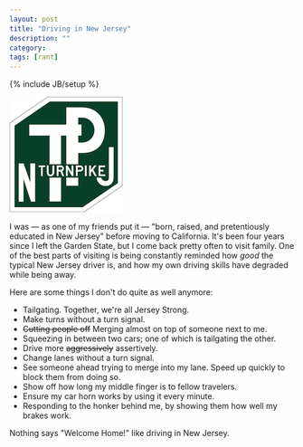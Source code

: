 ```yaml
---
layout: post
title: "Driving in New Jersey"
description: ""
category: 
tags: [rant]
---
```

{% include JB/setup %}


<div class="float-image-right">	
  	<img class="rounded-corners" style="border: 0px;" src="/assets/images/posts/2014-09-15/nj_tp.png"/> 
  	<p>I was &mdash; as one of my friends put it &mdash; "born, raised, and pretentiously educated in New Jersey" before moving to California. It's been four years since I left the Garden State, but I come back pretty often to visit family. One of the best parts of visiting is being constantly reminded how <i>good</i> the typical New Jersey driver is, and how my own driving skills have degraded while being away.</p>
</div>

Here are some things I don't do quite as well anymore:

* Tailgating. Together, we're all Jersey Strong. 
* Make turns without a turn signal.
* ~~Cutting people off~~ Merging almost on top of someone next to me.
* Squeezing in between two cars; one of which is tailgating the other. 
* Drive more ~~aggressively~~ assertively. 
* Change lanes without a turn signal.
* See someone ahead trying to merge into my lane. Speed up quickly to block them from doing so.
* Show off how long my middle finger is to fellow travelers. 
* Ensure my car horn works by using it every minute.
* Responding to the honker behind me, by showing them how well my brakes work.

Nothing says "Welcome Home!" like driving in New Jersey. 
